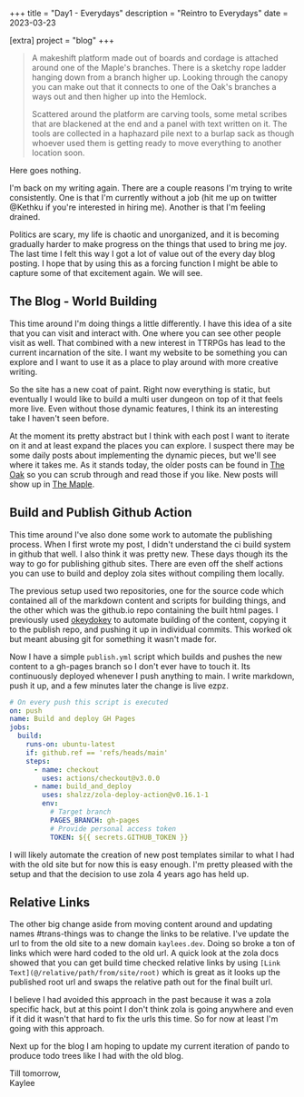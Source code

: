 +++
title = "Day1 - Everydays"
description = "Reintro to Everydays"
date = 2023-03-23

[extra]
project = "blog"
+++

> A makeshift platform made out of boards and cordage is
> attached around one of the Maple's branches. There is a
> sketchy rope ladder hanging down from a branch higher up.
> Looking through the canopy you can make out that it
> connects to one of the Oak's branches a ways out and then
> higher up into the Hemlock.
>
> Scattered around the platform are carving tools, some
> metal scribes that are blackened at the end and a panel
> with text written on it. The tools are collected in a
> haphazard pile next to a burlap sack as though whoever
> used them is getting ready to move everything to another
> location soon.

Here goes nothing.

I'm back on my writing again. There are a couple reasons I'm
trying to write consistently. One is that I'm currently
without a job (hit me up on twitter @Kethku if you're
interested in hiring me). Another is that I'm feeling
drained.

Politics are scary, my life is chaotic and unorganized, and
it is becoming gradually harder to make progress on the
things that used to bring me joy. The last time I felt this
way I got a lot of value out of the every day blog posting.
I hope that by using this as a forcing function I might be
able to capture some of that excitement again. We will see.

## The Blog - World Building

This time around I'm doing things a little differently. I
have this idea of a site that you can visit and interact
with. One where you can see other people visit as well. That
combined with a new interest in TTRPGs has lead to the
current incarnation of the site. I want my website to be
something you can explore and I want to use it as a place to
play around with more creative writing.

So the site has a new coat of paint. Right now everything is
static, but eventually I would like to build a multi user
dungeon on top of it that feels more live. Even without
those dynamic features, I think its an interesting take I
haven't seen before.

At the moment its pretty abstract but I think with each post
I want to iterate on it and at least expand the places you
can explore. I suspect there may be some daily posts about
implementing the dynamic pieces, but we'll see where it
takes me. As it stands today, the older posts can be found
in [The Oak](@/oak/_index.md) so you can scrub through and
read those if you like. New posts will show up in [The
Maple](@/maple/_index.md).

## Build and Publish Github Action

This time around I've also done some work to automate the
publishing process. When I first wrote my post, I didn't
understand the ci build system in github that well. I also
think it was pretty new. These days though its the way to go
for publishing github sites. There are even off the shelf
actions you can use to build and deploy zola sites without
compiling them locally.

The previous setup used two repositories, one for the source
code which contained all of the markdown content and scripts
for building things, and the other which was the github.io
repo containing the built html pages. I previously used
[okeydokey](@/hemlock/projects/okeydokey/index.md) to automate
building of the content, copying it to the publish repo, and
pushing it up in individual commits. This worked ok but
meant abusing git for something it wasn't made for.

Now I have a simple `publish.yml` script which builds and
pushes the new content to a gh-pages branch so I don't ever
have to touch it. Its continuously deployed whenever I push
anything to main. I write markdown, push it up, and a few
minutes later the change is live ezpz.

```yml
# On every push this script is executed
on: push
name: Build and deploy GH Pages
jobs:
  build:
    runs-on: ubuntu-latest
    if: github.ref == 'refs/heads/main'
    steps:
      - name: checkout
        uses: actions/checkout@v3.0.0
      - name: build_and_deploy
        uses: shalzz/zola-deploy-action@v0.16.1-1
        env:
          # Target branch
          PAGES_BRANCH: gh-pages
          # Provide personal access token
          TOKEN: ${{ secrets.GITHUB_TOKEN }}
```

I will likely automate the creation of new post templates
similar to what I had with the old site but for now this is
easy enough. I'm pretty pleased with the setup and that the
decision to use zola 4 years ago has held up.

## Relative Links

The other big change aside from moving content around and
updating names #trans-things was to change the links to be
relative. I've update the url to from the old site to a new
domain `kaylees.dev`. Doing so broke a ton of links which
were hard coded to the old url. A quick look at the zola
docs showed that you can get build time checked relative
links by using `[Link Text](@/relative/path/from/site/root)`
which is great as it looks up the published root url and
swaps the relative path out for the final built url.

I believe I had avoided this approach in the past because it
was a zola specific hack, but at this point I don't think
zola is going anywhere and even if it did it wasn't that
hard to fix the urls this time. So for now at least I'm
going with this approach.

Next up for the blog I am hoping to update my current
iteration of pando to produce todo trees like I had with the
old blog.

Till tomorrow,  
Kaylee

